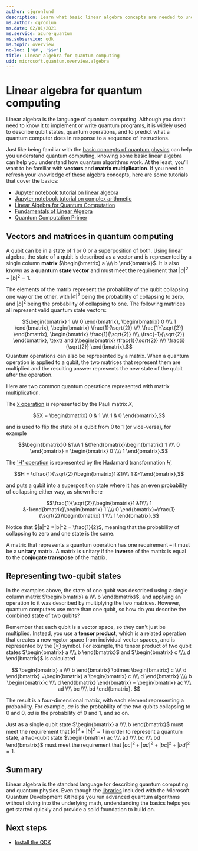```yaml
---
author: cjgronlund
description: Learn what basic linear algebra concepts are needed to understand quantum computing
ms.author: cgronlun
ms.date: 02/01/2021
ms.service: azure-quantum
ms.subservice: qdk
ms.topic: overview
no-loc: ['Q#', '$$v']
title: Linear algebra for quantum computing
uid: microsoft.quantum.overview.algebra
---
```


# Linear algebra for quantum computing

Linear algebra is the language of quantum computing. Although you don’t need to know it to implement or write quantum programs, it is widely used to describe qubit states, quantum operations, and to predict what a quantum computer does in response to a sequence of instructions.

Just like being familiar with the [basic concepts of quantum physics](xref:microsoft.quantum.overview.understanding) can help you understand quantum computing, knowing some basic linear algebra can help you understand how quantum algorithms work. At the least, you’ll want to be familiar with **vectors** and **matrix multiplication**. If you need to refresh your knowledge of these algebra concepts, here are some tutorials that cover the basics:

- [Jupyter notebook tutorial on linear algebra](https://github.com/microsoft/QuantumKatas/tree/main/tutorials/LinearAlgebra)
- [Jupyter notebook tutorial on complex arithmetic](https://github.com/microsoft/QuantumKatas/tree/main/tutorials/ComplexArithmetic)
- [Linear Algebra for Quantum Computation](https://cds.cern.ch/record/1522001/files/978-1-4614-6336-8_BookBackMatter.pdf)
- [Fundamentals of Linear Algebra](https://www.math.ubc.ca/~carrell/NB.pdf)
- [Quantum Computation Primer](https://www.codeproject.com/Articles/5155638/Quantum-Computation-Primer-Part-1#exploring-quantum-superposition)

## Vectors and matrices in quantum computing

A qubit can be in a state of 1 or 0 or a superposition of both. Using linear algebra, the state of a qubit is described as a vector and is represented by a single column **matrix** $\begin{bmatrix} a \\\\  b \end{bmatrix}$. It is also known as a **quantum state vector** and must meet the requirement that $|a|^2 + |b|^2 = 1$.  

The elements of the matrix represent the probability of the qubit collapsing one way or the other, with $|a|^2$ being the probability of collapsing to zero, and $|b|^2$ being the probability of collapsing to one. The following matrices all represent valid quantum state vectors:

$$\begin{bmatrix} 1 \\\\  0 \end{bmatrix}, \begin{bmatrix} 0 \\\\  1 \end{bmatrix}, \begin{bmatrix} \frac{1}{\sqrt{2}} \\\\  \frac{1}{\sqrt{2}} \end{bmatrix}, \begin{bmatrix} \frac{1}{\sqrt{2}} \\\\  \frac{-1}{\sqrt{2}} \end{bmatrix}, \text{ and }\begin{bmatrix} \frac{1}{\sqrt{2}} \\\\  \frac{i}{\sqrt{2}} \end{bmatrix}.$$
Quantum operations can also be represented by a matrix. When a quantum operation is applied to a qubit, the two matrices that represent them are multiplied and the resulting answer represents the new state of the qubit after the operation.  

Here are two common quantum operations represented with matrix multiplication.


The [`X` operation](xref:Microsoft.Quantum.Intrinsic.X) is represented by the Pauli matrix $X$,

$$X = \begin{bmatrix}
        0 & 1 \\\\
        1 & 0
    \end{bmatrix},$$
    
and is used to flip the state of a qubit from 0 to 1 (or vice-versa), for example

$$\begin{bmatrix}0 &1\\\\ 1 &0\end{bmatrix}\begin{bmatrix} 1 \\\\  0 \end{bmatrix} = \begin{bmatrix} 0 \\\\  1 \end{bmatrix}.$$

The ['H' operation](xref:Microsoft.Quantum.Intrinsic.H) is represented by the Hadamard transformation $H$,

$$H = \dfrac{1}{\sqrt{2}}\begin{bmatrix}1 &1\\\\ 1 &-1\end{bmatrix},$$

 and puts a qubit into a superposition state where it has an even probability of collapsing either way, as shown here

$$\frac{1}{\sqrt{2}}\begin{bmatrix}1 &1\\\\ 1 &-1\end{bmatrix}\begin{bmatrix} 1 \\\\  0 \end{bmatrix}=\frac{1}{\sqrt{2}}\begin{bmatrix} 1 \\\\  1 \end{bmatrix}.$$

Notice that $|a|^2 =|b|^2 = \frac{1}{2}$, meaning that the probability of collapsing to zero and one state is the same. 

A matrix that represents a quantum operation has one requirement – it must be a **unitary** matrix. A matrix is unitary if the **inverse** of the matrix is equal to the **conjugate transpose** of the matrix.

## Representing two-qubit states

In the examples above, the state of one qubit was described using a single column matrix $\begin{bmatrix} a \\\\  b \end{bmatrix}$, and applying an operation to it was described by multiplying the two matrices. However, quantum computers use more than one qubit, so how do you describe the combined state of two qubits? 

Remember that each qubit is a vector space, so they can't just be multiplied. Instead, you use a **tensor product**, which is a related operation that creates a new vector space from individual vector spaces, and is represented by the $\otimes$ symbol. For example, the tensor product of two qubit states $\begin{bmatrix} a \\\\  b \end{bmatrix}$ and $\begin{bmatrix} c \\\\  d \end{bmatrix}$ is calculated

$$ \begin{bmatrix} a \\\\  b \end{bmatrix} \otimes \begin{bmatrix} c \\\\  d \end{bmatrix} =\begin{bmatrix} a \begin{bmatrix} c \\\\  d \end{bmatrix} \\\\ b \begin{bmatrix}c \\\\  d \end{bmatrix} \end{bmatrix} = \begin{bmatrix} ac \\\\  ad \\\\  bc \\\\  bd \end{bmatrix}. $$

The result is a four-dimensional matrix, with each element representing a probability. For example, $ac$ is the probability of the two qubits collapsing to 0 and 0, $ad$ is the probability of 0 and 1, and so on. 

Just as a single qubit state $\begin{bmatrix} a \\\\  b \end{bmatrix}$ must meet the requirement that $|a|^2 + |b|^2 = 1$ in order to represent a quantum state, a two-qubit state $\begin{bmatrix} ac \\\\  ad \\\\  bc \\\\  bd \end{bmatrix}$ must meet the requirement that $|ac|^2 + |ad|^2 + |bc|^2+ |bd|^2 = 1$.

## Summary

Linear algebra is the standard language for describing quantum computing and quantum physics. Even though the [libraries](xref:microsoft.quantum.libraries.overview) included with the Microsoft Quantum Development Kit helps you run advanced quantum algorithms without diving into the underlying math, understanding the basics helps you get started quickly and provide a solid foundation to build on.

## Next steps

- [Install the QDK](xref:microsoft.quantum.install-qdk.overview)

